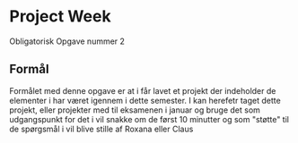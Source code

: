 # Project Week
Obligatorisk Opgave nummer 2


## Formål
Formålet med denne opgave er at i får lavet et projekt der indeholder de elementer i har været igennem i dette semester. 
I kan herefetr taget dette projekt, eller projekter med til eksamenen i januar og bruge det som udgangspunkt for det i vil snakke om de først 10 minutter og som "støtte" til de spørgsmål i vil blive stille af Roxana eller Claus
